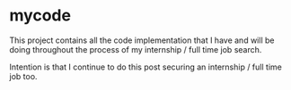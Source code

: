 # mycode
This project contains all the code implementation that I have and will be doing throughout the process of my internship / full time job search.

Intention is that I continue to do this post securing an internship / full time job too.
